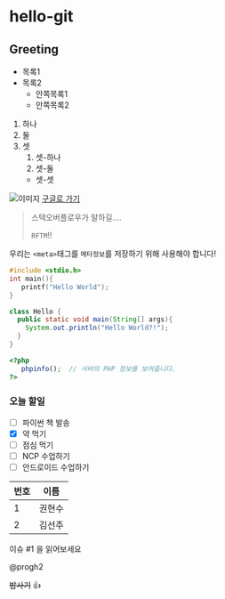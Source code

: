 # hello-git
## Greeting

* 목록1
* 목록2
  * 안쪽목록1
  * 안쪽목록2
  
1. 하나
1. 둘
1. 셋
   1. 셋-하나
   2. 셋-둘
   * 셋-셋 
   
![이미지](https://www.google.co.kr/images/branding/googlelogo/1x/googlelogo_color_272x92dp.png)
[구글로 가기](https://google.co.kr/)

> 스택오버플로우가 말하길....
>
> `RFTM`!!

우리는 `<meta>`태그를 `메타정보`를 저장하기 위해 사용해야 합니다!

```c
#include <stdio.h>
int main(){
   printf("Hello World");
}
```

```java
class Hello {
  public static void main(String[] args){
    System.out.println("Hello World?!");
  }
}
```

```php
<?php
   phpinfo();  // 서버의 PHP 정보를 보여줍니다.
?>
```

### 오늘 할일
- [ ] 파이썬 책 발송
- [x] 약 먹기
- [ ] 점심 먹기
- [ ] NCP 수업하기
- [ ] 안드로이드 수업하기 

| 번호 | 이름 |
| ---- | --- |
| 1 | 권현수 |
| 2 | 김선주 | 


이슈 #1 을 읽어보세요

@progh2

~~밥사기~~ 
:thumbsup:





